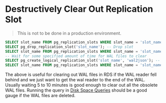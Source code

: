 # Destructively Clear Out Replication Slot

> This is not to  be done in a production environment.

```sql
SELECT slot_name FROM pg_replication_slots WHERE slot_name = 'slot_name'; -- ensure slot eists
SELECT pg_drop_replication_slot('slot_name'); -- Drop slot
SELECT slot_name FROM pg_replication_slots WHERE slot_name = 'slot_name';  -- ensure slot does not exists
-- Wait for some specified amount of time for WAL files to clear
SELECT pg_create_logical_replication_slot('slot_name', 'wal2json'); -- create new logical slot and hookup wal2json plugin
SELECT slot_name FROM pg_replication_slots WHERE slot_name = 'slot_name'; -- ensure slot eists
```

The above is useful for clearing out WAL files in RDS if the WAL reader fell behind and we just want to get the wal reader to the end of the WAL.  Usually waiting 5 to 10 minutes is good enough to clear out all the obsolete WAL files.  Running the query in [Disk Space Queries](./disk-space-queries.md) should be a good gauge if the WAL files are deleted.
